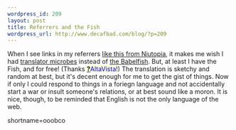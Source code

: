 ```yaml
--- 
wordpress_id: 209
layout: post
title: Referrers and the Fish
wordpress_url: http://www.decafbad.com/blog/?p=209
---
```

<p>When I see links in my referrers <a href="http://www.joueb.com/niutopia/news/155.shtml">like this from Niutopia</a>, it makes me wish I had <a href="http://www.scifi.com/farscape/notes/translator.html">translator microbes</a> instead of <a href="http://babelfish.altavista.com/urltrurl?url=http%3A%2F%2Fwww.joueb.com%2Fniutopia%2Fnews%2F155.shtml&amp;lp=fr_en&amp;tt=url">the Babelfish</a>.  But, at least I have the Fish, and for free!  (Thanks <span style='background : #FFFFCE;'><a href="http://www.decafbad.com/twiki/bin/edit/Main/AltaVista?topicparent=Main.FilterData"><b>?</b></a><font color="#0000FF">AltaVista</font></span>!)  The translation is sketchy and random at best, but it's decent enough for me to get the gist of things.  Now if only I could respond to things in a foriegn language and not accidentally start a war or insult someone's relations, or at best sound like a moron.  It is nice, though, to be reminded that English is not the only language of the web.</p>
<!--more-->
shortname=ooobco
